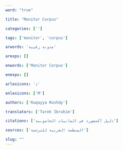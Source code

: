 ```yaml
---
word: "true"

title: "Monitor Corpus"

categories: ['']

tags: ['monitor', 'corpus']

arwords: 'مدونة رقيبة'

arexps: []

enwords: ['Monitor Corpus']

enexps: []

arlexicons: 'د'

enlexicons: ['M']

authors: ['Ruqayya Roshdy']

translators: ['Tarek Ibrahim']

citations: ['دليل أكسفورد في السانيات الحاسوبية']

sources: ['المنظمة العربية للترجمة']

slug: ""
---
```

